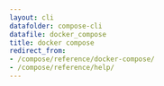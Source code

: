 ```yaml
---
layout: cli
datafolder: compose-cli
datafile: docker_compose
title: docker compose
redirect_from:
- /compose/reference/docker-compose/
- /compose/reference/help/
---
```

<!--
Sorry, but the contents of this page are automatically generated from
Docker's source code. If you want to suggest a change to the text that appears
here, you'll need to find the string by searching this repo:
https://github.com/docker/compose
-->
